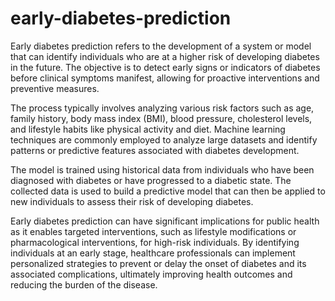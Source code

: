 # early-diabetes-prediction

Early diabetes prediction refers to the development of a system or model that can identify individuals who are at a higher risk of developing diabetes in the future. The objective is to detect early signs or indicators of diabetes before clinical symptoms manifest, allowing for proactive interventions and preventive measures.

The process typically involves analyzing various risk factors such as age, family history, body mass index (BMI), blood pressure, cholesterol levels, and lifestyle habits like physical activity and diet. Machine learning techniques are commonly employed to analyze large datasets and identify patterns or predictive features associated with diabetes development.

The model is trained using historical data from individuals who have been diagnosed with diabetes or have progressed to a diabetic state. The collected data is used to build a predictive model that can then be applied to new individuals to assess their risk of developing diabetes.

Early diabetes prediction can have significant implications for public health as it enables targeted interventions, such as lifestyle modifications or pharmacological interventions, for high-risk individuals. By identifying individuals at an early stage, healthcare professionals can implement personalized strategies to prevent or delay the onset of diabetes and its associated complications, ultimately improving health outcomes and reducing the burden of the disease.





